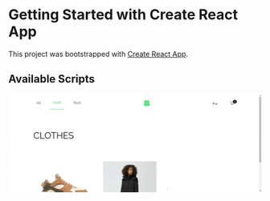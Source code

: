 # Getting Started with Create React App

This project was bootstrapped with [Create React App](https://github.com/facebook/create-react-app).

## Available Scripts

 <img src="https://github.com/Yonasketema/scandi-shop/blob/main/public/sample.gif"/>
